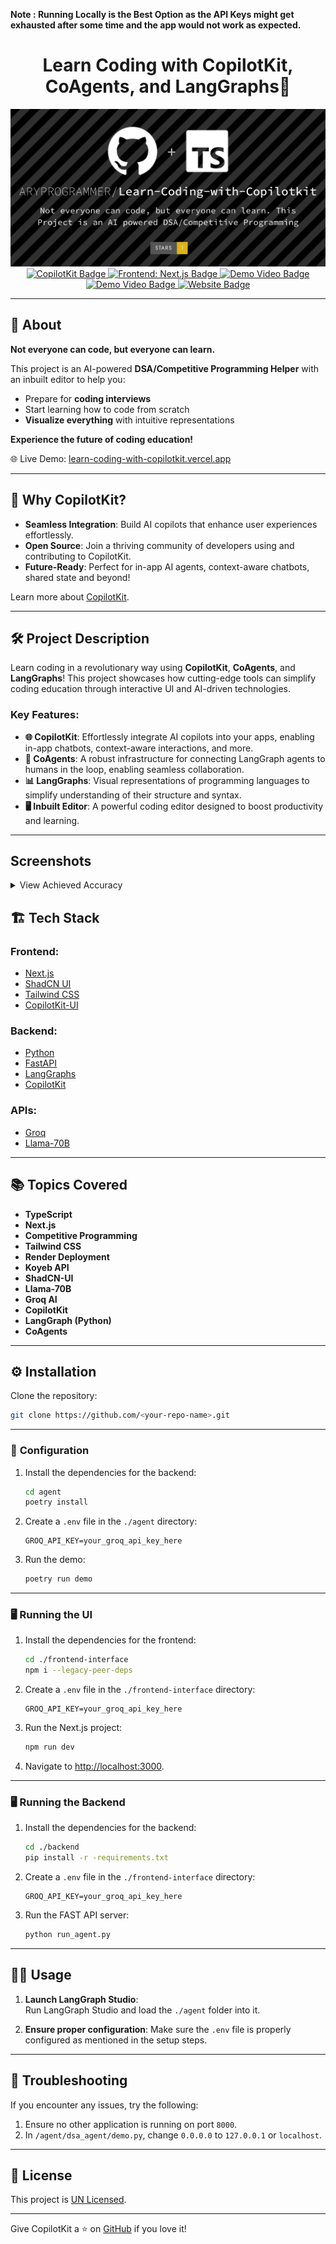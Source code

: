 
**Note : Running Locally is the Best Option as the API Keys might get exhausted after some time and the app would not work as expected.**

<div align="center">  

   # Learn Coding with CopilotKit, CoAgents, and LangGraphs🚀  
  <img src="./screenshots/cover.png" alt="Cover Image" />  
</div>  

<div align="center">  
  <a href="https://github.com/copilotkit">  
    <img src="https://img.shields.io/badge/Powered%20By-CopilotKit-brightgreen" alt="CopilotKit Badge" />  
  </a>  
  <a href="https://nextjs.org/">  
    <img src="https://img.shields.io/badge/Frontend-Next.js-orange" alt="Frontend: Next.js Badge" />  
  </a>  
  <a href="https://youtu.be/E1q67IDcdMU">  
    <img src="https://img.shields.io/badge/Watch-Demo%20Video 1-red" alt="Demo Video Badge" />  
  </a>    
  
  <a href="https://youtu.be/XpOeWhbxqOY">  
    <img src="https://img.shields.io/badge/Watch-Demo%20Video 2-red" alt="Demo Video Badge" />  
  </a>  
  
  <a href="https://learn-coding-with-copilotkit.vercel.app/">  
    <img src="https://img.shields.io/badge/Website-Live-brightgreen" alt="Website Badge" />  
  </a>  
</div>

---

## 📖 **About**  

**Not everyone can code, but everyone can learn.**  

This project is an AI-powered **DSA/Competitive Programming Helper** with an inbuilt editor to help you:  
- Prepare for **coding interviews**  
- Start learning how to code from scratch  
- **Visualize everything** with intuitive representations  

**Experience the future of coding education!**  

🌐 Live Demo: [learn-coding-with-copilotkit.vercel.app](https://learn-coding-with-copilotkit.vercel.app/)  

---

## 🌟 **Why CopilotKit?**  

- **Seamless Integration**: Build AI copilots that enhance user experiences effortlessly.  
- **Open Source**: Join a thriving community of developers using and contributing to CopilotKit.  
- **Future-Ready**: Perfect for in-app AI agents, context-aware chatbots, shared state and beyond!  

Learn more about [CopilotKit](https://github.com/copilotkit).  

---


## 🛠️ **Project Description**  

Learn coding in a revolutionary way using **CopilotKit**, **CoAgents**, and **LangGraphs**! This project showcases how cutting-edge tools can simplify coding education through interactive UI and AI-driven technologies.  

### Key Features:  
- **🌐 CopilotKit**: Effortlessly integrate AI copilots into your apps, enabling in-app chatbots, context-aware interactions, and more.  
- **🤖 CoAgents**: A robust infrastructure for connecting LangGraph agents to humans in the loop, enabling seamless collaboration.  
- **📊 LangGraphs**: Visual representations of programming languages to simplify understanding of their structure and syntax.  
- **🖥️ Inbuilt Editor**: A powerful coding editor designed to boost productivity and learning.  

---


## Screenshots

<details>
  <summary>View Achieved Accuracy</summary>
  
  <div align="center">
    <img src="screenshots/codechef-one.png" alt="Screenshot 1" width="800px"/>
    <img src="screenshots/codechef-one-diagram.png" alt="Screenshot 2" width="800px"/>
    <img src="screenshots/codechef-two.png" alt="Screenshot 3" width="800px"/>
    <img src="screenshots/codechef-two-diagram.png" alt="Screenshot 4" width="800px"/>
  </div>

</details>


## 🏗️ **Tech Stack**  

### Frontend:  
- [Next.js](https://nextjs.org/)  
- [ShadCN UI](https://shadcn.dev/)  
- [Tailwind CSS](https://tailwindcss.com/)  
- [CopilotKit-UI](https://github.com/copilotkit)  

### Backend:  
- [Python](https://www.python.org/)  
- [FastAPI](https://fastapi.tiangolo.com/)  
- [LangGraphs](https://langgraphs.example)  
- [CopilotKit](https://github.com/copilotkit)  

### APIs:  
- [Groq](https://groq.com/)  
- [Llama-70B](https://example.com/)  

---

## 📚 **Topics Covered**  

- **TypeScript**  
- **Next.js**  
- **Competitive Programming**  
- **Tailwind CSS**  
- **Render Deployment**  
- **Koyeb API**  
- **ShadCN-UI**  
- **Llama-70B**  
- **Groq AI**  
- **CopilotKit**  
- **LangGraph (Python)**  
- **CoAgents**  

---

## ⚙️ **Installation**  

Clone the repository:  

```bash  
git clone https://github.com/<your-repo-name>.git  
```  

---

### 🧩 **Configuration**  

1. Install the dependencies for the backend:  

   ```bash  
   cd agent  
   poetry install  
   ```  

2. Create a `.env` file in the `./agent` directory:  

   ```plaintext  
   GROQ_API_KEY=your_groq_api_key_here  
   ```  

3. Run the demo:  

   ```bash  
   poetry run demo  
   ```  

---

### 🖥️ **Running the UI**  

1. Install the dependencies for the frontend:  

   ```bash  
   cd ./frontend-interface  
   npm i --legacy-peer-deps  
   ```  

2. Create a `.env` file in the `./frontend-interface` directory:  

   ```plaintext  
   GROQ_API_KEY=your_groq_api_key_here  
   ```  

3. Run the Next.js project:  

   ```bash  
   npm run dev  
   ```  

4. Navigate to [http://localhost:3000](http://localhost:3000).  

---

### 🖥️ **Running the Backend**  

1. Install the dependencies for the backend:  

   ```bash  
   cd ./backend  
   pip install -r -requirements.txt  
   ```  

2. Create a `.env` file in the `./frontend-interface` directory:  

   ```plaintext  
   GROQ_API_KEY=your_groq_api_key_here  
   ```  

3. Run the FAST API server:  

   ```bash  
   python run_agent.py  
   ```    

---


## 🧑‍💻 **Usage**  

1. **Launch LangGraph Studio**:  
   Run LangGraph Studio and load the `./agent` folder into it.  

2. **Ensure proper configuration**: Make sure the `.env` file is properly configured as mentioned in the setup steps.  

---

## 🔧 **Troubleshooting**  

If you encounter any issues, try the following:  

1. Ensure no other application is running on port `8000`.  
2. In `/agent/dsa_agent/demo.py`, change `0.0.0.0` to `127.0.0.1` or `localhost`.  

---

## 📜 **License**  

This project is  [UN Licensed](LICENSE).  

---

Give CopilotKit a ⭐ on [GitHub](https://github.com/copilotkit) if you love it!  

